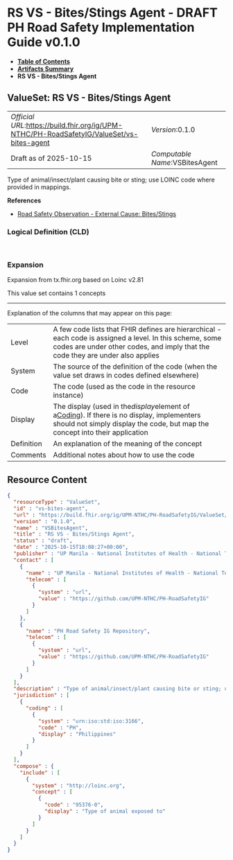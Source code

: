 # RS VS - Bites/Stings Agent - DRAFT PH Road Safety Implementation Guide v0.1.0

* [**Table of Contents**](toc.md)
* [**Artifacts Summary**](artifacts.md)
* **RS VS - Bites/Stings Agent**

## ValueSet: RS VS - Bites/Stings Agent 

| | |
| :--- | :--- |
| *Official URL*:https://build.fhir.org/ig/UPM-NTHC/PH-RoadSafetyIG/ValueSet/vs-bites-agent | *Version*:0.1.0 |
| Draft as of 2025-10-15 | *Computable Name*:VSBitesAgent |

 
Type of animal/insect/plant causing bite or sting; use LOINC code where provided in mappings. 

 **References** 

* [Road Safety Observation - External Cause: Bites/Stings](StructureDefinition-rs-observation-ec-bites-stings.md)

### Logical Definition (CLD)

 

### Expansion

Expansion from tx.fhir.org based on Loinc v2.81

This value set contains 1 concepts

-------

 Explanation of the columns that may appear on this page: 

| | |
| :--- | :--- |
| Level | A few code lists that FHIR defines are hierarchical - each code is assigned a level. In this scheme, some codes are under other codes, and imply that the code they are under also applies |
| System | The source of the definition of the code (when the value set draws in codes defined elsewhere) |
| Code | The code (used as the code in the resource instance) |
| Display | The display (used in the*display*element of a[Coding](http://hl7.org/fhir/R4/datatypes.html#Coding)). If there is no display, implementers should not simply display the code, but map the concept into their application |
| Definition | An explanation of the meaning of the concept |
| Comments | Additional notes about how to use the code |



## Resource Content

```json
{
  "resourceType" : "ValueSet",
  "id" : "vs-bites-agent",
  "url" : "https://build.fhir.org/ig/UPM-NTHC/PH-RoadSafetyIG/ValueSet/vs-bites-agent",
  "version" : "0.1.0",
  "name" : "VSBitesAgent",
  "title" : "RS VS - Bites/Stings Agent",
  "status" : "draft",
  "date" : "2025-10-15T18:08:27+00:00",
  "publisher" : "UP Manila - National Institutes of Health - National Telehealth Center",
  "contact" : [
    {
      "name" : "UP Manila - National Institutes of Health - National Telehealth Center",
      "telecom" : [
        {
          "system" : "url",
          "value" : "https://github.com/UPM-NTHC/PH-RoadSafetyIG"
        }
      ]
    },
    {
      "name" : "PH Road Safety IG Repository",
      "telecom" : [
        {
          "system" : "url",
          "value" : "https://github.com/UPM-NTHC/PH-RoadSafetyIG"
        }
      ]
    }
  ],
  "description" : "Type of animal/insect/plant causing bite or sting; use LOINC code where provided in mappings.",
  "jurisdiction" : [
    {
      "coding" : [
        {
          "system" : "urn:iso:std:iso:3166",
          "code" : "PH",
          "display" : "Philippines"
        }
      ]
    }
  ],
  "compose" : {
    "include" : [
      {
        "system" : "http://loinc.org",
        "concept" : [
          {
            "code" : "95376-0",
            "display" : "Type of animal exposed to"
          }
        ]
      }
    ]
  }
}

```
